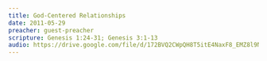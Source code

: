 ```yaml
---
title: God-Centered Relationships
date: 2011-05-29
preacher: guest-preacher
scripture: Genesis 1:24-31; Genesis 3:1-13
audio: https://drive.google.com/file/d/172BVQ2CWpQH8T5itE4NaxF8_EMZ8l9Ny/view
---
```

